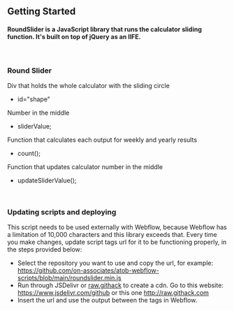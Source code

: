 ## Getting Started


#### RoundSlider is a JavaScript library that runs the calculator sliding function. It's built on top of jQuery as an IIFE. 
<br />

### Round Slider
Div that holds the whole calculator with the sliding circle 
- id="shape"

Number in the middle 
- sliderValue; 

Function that calculates each output for weekly and yearly results   
- count();

Function that updates calculator number in the middle 
- updateSliderValue(); 

<br />

### Updating scripts and deploying  

This script needs to be used externally with Webflow, because Webflow has a limitation of 10,000 characters and this library exceeds that. Every time you make changes, update script tags url for it to be functioning properly, in the steps provided below:

- Select the repository you want to use and copy the url, for example: https://github.com/on-associates/atob-webflow-scripts/blob/main/roundslider.min.js 
- Run through JSDelivr or [raw.githack](https://raw.githack.com) to create a cdn. Go to this website: https://www.jsdelivr.com/github or this one http://raw.githack.com
- Insert the url and use the output between the <script></script> tags in Webflow.
